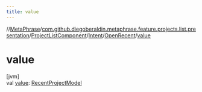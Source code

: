 ```yaml
---
title: value
---
```

//[MetaPhrase](../../../../../index.html)/[com.github.diegoberaldin.metaphrase.feature.projects.list.presentation](../../../index.html)/[ProjectListComponent](../../index.html)/[Intent](../index.html)/[OpenRecent](index.html)/[value](value.html)



# value



[jvm]\
val [value](value.html): [RecentProjectModel](../../../../com.github.diegoberaldin.metaphrase.domain.project.data/-recent-project-model/index.html)




